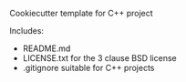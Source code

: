 Cookiecutter template for C++ project

Includes:

- README.md
- LICENSE.txt for the 3 clause BSD license
- .gitignore suitable for C++ projects
